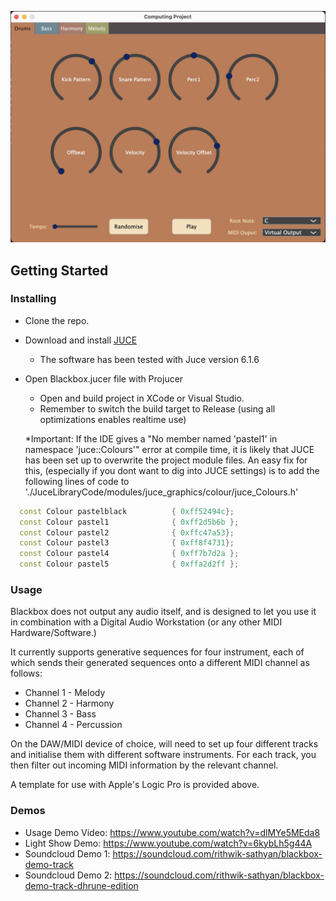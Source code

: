 ![oops!](https://github.com/rithwikmakesthings/rithwik_sathyan_comp4560_project_2022/blob/main/Blackbox.jpg?raw=true)
## Getting Started

### Installing

* Clone the repo.
* Download and install [JUCE](https://juce.com/)
  * The software has been tested with Juce version 6.1.6

* Open Blackbox.jucer file with Projucer
  * Open and build project in XCode or Visual Studio.
  * Remember to switch the build target to Release (using all optimizations enables realtime use)
  
  *Important: If the IDE gives a "No member named 'pastel1' in namespace 'juce::Colours'" error at compile time, it is likely that JUCE has been set up to overwrite the project module files. An easy fix for this, (especially if you dont want to dig into JUCE settings) is to add the following lines of code to './JuceLibraryCode/modules/juce_graphics/colour/juce_Colours.h'
  
```cpp
  const Colour pastelblack          { 0xff52494c};
  const Colour pastel1              { 0xff2d5b6b };
  const Colour pastel2              { 0xffc47a53};
  const Colour pastel3              { 0xff8f4731};
  const Colour pastel4              { 0xff7b7d2a };
  const Colour pastel5              { 0xffa2d2ff };
```

### Usage

Blackbox does not output any audio itself, and is designed to let you use it in combination with a Digital Audio Workstation (or any other MIDI Hardware/Software.)

It currently supports generative sequences for four instrument, each of which sends their generated sequences onto a different MIDI channel as follows:
+   Channel 1 - Melody
+   Channel 2 - Harmony
+   Channel 3 - Bass
+   Channel 4 - Percussion

On the DAW/MIDI device of choice, will need to set up four different tracks and initialise them with different software instruments. 
For each track, you then filter out incoming MIDI information by the relevant channel. 

A template for use with Apple's Logic Pro is provided above.

### Demos
+ Usage Demo Video:  https://www.youtube.com/watch?v=dlMYe5MEda8
+ Light Show Demo:   https://www.youtube.com/watch?v=6kybLh5g44A
+ Soundcloud Demo 1: https://soundcloud.com/rithwik-sathyan/blackbox-demo-track
+ Soundcloud Demo 2: https://soundcloud.com/rithwik-sathyan/blackbox-demo-track-dhrune-edition
